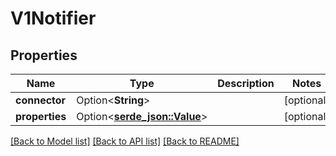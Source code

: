 # V1Notifier

## Properties

Name | Type | Description | Notes
------------ | ------------- | ------------- | -------------
**connector** | Option<**String**> |  | [optional]
**properties** | Option<[**serde_json::Value**](.md)> |  | [optional]

[[Back to Model list]](../README.md#documentation-for-models) [[Back to API list]](../README.md#documentation-for-api-endpoints) [[Back to README]](../README.md)


